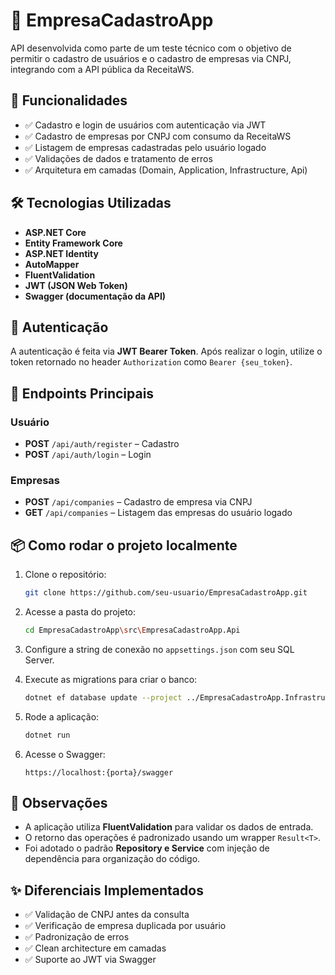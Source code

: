 # 📘 EmpresaCadastroApp

API desenvolvida como parte de um teste técnico com o objetivo de permitir o cadastro de usuários e o cadastro de empresas via CNPJ, integrando com a API pública da ReceitaWS.

## 🚀 Funcionalidades
- ✅ Cadastro e login de usuários com autenticação via JWT
- ✅ Cadastro de empresas por CNPJ com consumo da ReceitaWS
- ✅ Listagem de empresas cadastradas pelo usuário logado
- ✅ Validações de dados e tratamento de erros
- ✅ Arquitetura em camadas (Domain, Application, Infrastructure, Api)

## 🛠️ Tecnologias Utilizadas
- **ASP.NET Core**
- **Entity Framework Core**
- **ASP.NET Identity**
- **AutoMapper**
- **FluentValidation**
- **JWT (JSON Web Token)**
- **Swagger (documentação da API)**

## 🔐 Autenticação
A autenticação é feita via **JWT Bearer Token**. 
Após realizar o login, utilize o token retornado no header `Authorization` como `Bearer {seu_token}`.

## 🔄 Endpoints Principais

### Usuário
- **POST** `/api/auth/register` – Cadastro  
- **POST** `/api/auth/login` – Login  

### Empresas
- **POST** `/api/companies` – Cadastro de empresa via CNPJ  
- **GET** `/api/companies` – Listagem das empresas do usuário logado  

## 📦 Como rodar o projeto localmente

1. Clone o repositório:
    ```bash
    git clone https://github.com/seu-usuario/EmpresaCadastroApp.git
    ```

2. Acesse a pasta do projeto:
    ```bash
    cd EmpresaCadastroApp\src\EmpresaCadastroApp.Api
    ```

3. Configure a string de conexão no `appsettings.json` com seu SQL Server.

4. Execute as migrations para criar o banco:
    ```bash
    dotnet ef database update --project ../EmpresaCadastroApp.Infrastructure --startup-project .
    ```

5. Rode a aplicação:
    ```bash
    dotnet run
    ```

6. Acesse o Swagger:
    ```
    https://localhost:{porta}/swagger
    ```

## 📌 Observações
- A aplicação utiliza **FluentValidation** para validar os dados de entrada.
- O retorno das operações é padronizado usando um wrapper `Result<T>`.
- Foi adotado o padrão **Repository e Service** com injeção de dependência para organização do código.

## ✨ Diferenciais Implementados
- ✅ Validação de CNPJ antes da consulta
- ✅ Verificação de empresa duplicada por usuário
- ✅ Padronização de erros
- ✅ Clean architecture em camadas
- ✅ Suporte ao JWT via Swagger  
